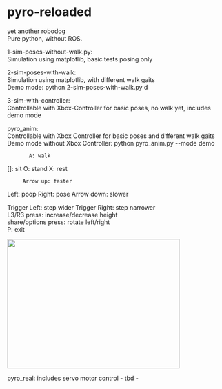 # pyro-reloaded
yet another robodog  
Pure python, without ROS.

1-sim-poses-without-walk.py:    
Simulation using matplotlib, basic tests posing only

2-sim-poses-with-walk:  
Simulation using matplotlib, with different walk gaits  
Demo mode: python 2-sim-poses-with-walk.py d  

3-sim-with-controller:  
Controllable with Xbox-Controller for basic poses, no walk yet, includes demo mode

pyro_anim:  
Controllable with Xbox Controller for basic poses and different walk gaits  
Demo mode without Xbox Controller: python pyro_anim.py --mode demo  
    
           A: walk
[]: sit              O: stand
           X: rest

         Arrow up: faster
Left: poop         Right: pose
       Arrow  down: slower
    
Trigger Left: step wider  Trigger Right: step narrower  
L3/R3 press: increase/decrease height  
share/options press: rotate left/right  
P: exit  

<img src="pyro.gif" width="400" height="300" />

pyro_real:
includes servo motor control - tbd -
